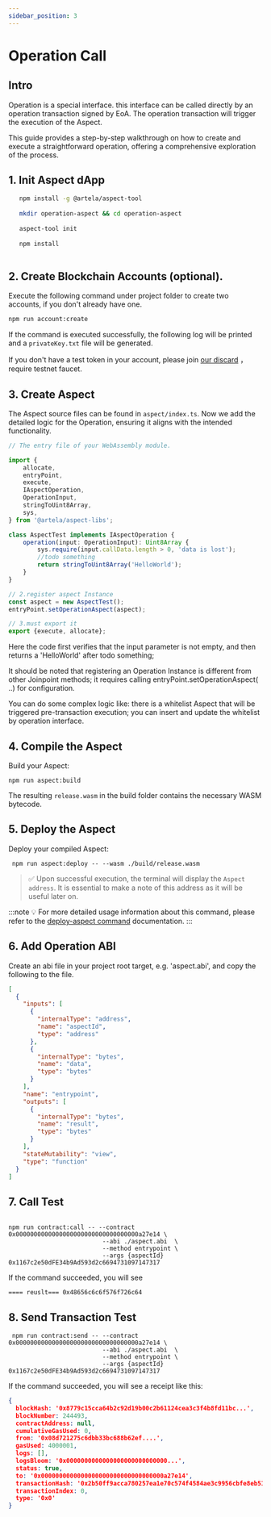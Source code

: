 ```yaml
---
sidebar_position: 3
---
```


# Operation Call

## Intro

Operation is a special interface. this interface can be called directly by an operation transaction signed by EoA. The
operation transaction will trigger the execution of the Aspect.

This guide provides a step-by-step walkthrough on how to create and execute a straightforward operation, offering a
comprehensive exploration of the process.

## 1. Init Aspect dApp

```bash
   npm install -g @artela/aspect-tool
   
   mkdir operation-aspect && cd operation-aspect
   
   aspect-tool init
   
   npm install
   
```

## 2. Create Blockchain Accounts (optional).

Execute the following command under project folder to create two accounts, if you don't already have one.

```bash
npm run account:create 

```

If the command is executed successfully, the following log will be printed and a `privateKey.txt` file will be
generated.

If you don't have a test token in your account, please join [our discard](https://discord.com/invite/artela)
，require testnet faucet.

## 3. Create Aspect

The Aspect source files can be found in `aspect/index.ts`. Now we add the detailed logic for the Operation, ensuring it
aligns with the intended functionality.

```typescript
// The entry file of your WebAssembly module.

import {
    allocate,
    entryPoint,
    execute,
    IAspectOperation,
    OperationInput,
    stringToUint8Array,
    sys,
} from '@artela/aspect-libs';

class AspectTest implements IAspectOperation {
    operation(input: OperationInput): Uint8Array {
        sys.require(input.callData.length > 0, 'data is lost');
        //todo something
        return stringToUint8Array('HelloWorld');
    }
}

// 2.register aspect Instance
const aspect = new AspectTest();
entryPoint.setOperationAspect(aspect);

// 3.must export it
export {execute, allocate};

```

Here the code first verifies that the input parameter is not empty, and then returns a 'HelloWorld' after todo
something;

It should be noted that registering an Operation Instance is different from other Joinpoint methods; it requires calling
entryPoint.setOperationAspect( ..) for configuration.

You can do some complex logic like: there is a whitelist Aspect that will be triggered pre-transaction execution; you
can insert and update the whitelist by operation interface.

## 4. Compile the Aspect

Build your Aspect:

```shell
npm run aspect:build
```

The resulting `release.wasm` in the build folder contains the necessary WASM bytecode.

## 5. Deploy the Aspect

Deploy your compiled Aspect:

```shell
 npm run aspect:deploy -- --wasm ./build/release.wasm 
```

> ✅ Upon successful execution, the terminal will display the `Aspect address`. It is essential to make a note of this
> address as it will be useful later on.

:::note 💡
For more detailed usage information about this command, please refer to
the [deploy-aspect command](/develop/reference/aspect-tool/deploy-aspect) documentation.
:::

## 6. Add Operation ABI

Create an abi file in your project root target, e.g. 'aspect.abi', and copy the following to the file.

```json
[
  {
    "inputs": [
      {
        "internalType": "address",
        "name": "aspectId",
        "type": "address"
      },
      {
        "internalType": "bytes",
        "name": "data",
        "type": "bytes"
      }
    ],
    "name": "entrypoint",
    "outputs": [
      {
        "internalType": "bytes",
        "name": "result",
        "type": "bytes"
      }
    ],
    "stateMutability": "view",
    "type": "function"
  }
]

```

## 7. Call Test

```shell

npm run contract:call -- --contract 0x0000000000000000000000000000000000a27e14 \
                          --abi ./aspect.abi  \
                          --method entrypoint \
                          --args {aspectId} 0x1167c2e50dFE34b9Ad593d2c6694731097147317
```

If the command succeeded, you will see

```shell
==== reuslt=== 0x48656c6c6f576f726c64
```


## 8. Send Transaction Test

```shell
 npm run contract:send -- --contract 0x0000000000000000000000000000000000a27e14 \
                          --abi ./aspect.abi  \
                          --method entrypoint \
                          --args {aspectId}  0x1167c2e50dFE34b9Ad593d2c6694731097147317
```

If the command succeeded, you will see a receipt like this:
```json
{
  blockHash: '0x8779c15cca64b2c92d19b00c2b61124cea3c3f4b8fd11bc...',
  blockNumber: 244493,
  contractAddress: null,
  cumulativeGasUsed: 0,
  from: '0x08d721275c6dbb33bc688b62ef....',
  gasUsed: 4000001,
  logs: [],
  logsBloom: '0x0000000000000000000000000000...',
  status: true,
  to: '0x0000000000000000000000000000000000a27e14',
  transactionHash: '0x2b50ff9acca780257ea1e70c574f4584ae3c9956cbfe8eb51...',
  transactionIndex: 0,
  type: '0x0'
}

```